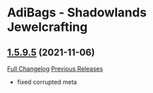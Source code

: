 # AdiBags - Shadowlands Jewelcrafting

## [1.5.9.5](https://github.com/N6REJ/Adibags_Shadowlands_Jewelcrafting/tree/1.5.9.5) (2021-11-06)
[Full Changelog](https://github.com/N6REJ/Adibags_Shadowlands_Jewelcrafting/compare/1.5.9.4...1.5.9.5) [Previous Releases](https://github.com/N6REJ/Adibags_Shadowlands_Jewelcrafting/releases)

- fixed corrupted meta  
